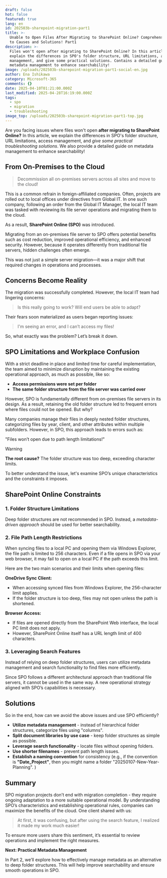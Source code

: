 ```yaml
---
draft: false
hot: false
featured: true
lang: en
id: 202503b-sharepoint-migration-part1
title: >-
  Unable to Open Files After Migrating to SharePoint Online? Comprehensive Guide
  to Causes and Solutions! Part1
description: >-
  Files won't open after migrating to SharePoint Online? In this article, we
  explain the differences in SPO's folder structure, URL limitations, access
  management, and give some practical solutions. Contains a detailed guide on
  metadata management to enhance searchability! 
image: /uploads/202503b-sharepoint-migration-part1-social-en.jpg
author: Ena Ishikawa
category: Microsoft-365
comments: {}
date: 2025-04-10T01:21:00.000Z
last_modified: 2025-04-28T16:19:00.000Z
tags:
  - spo
  - migration
  - troubleshooting
image_top: /uploads/202503b-sharepoint-migration-part1-top.jpg
---
```

Are you facing issues where files won't open **after migrating to SharePoint Online?** In this article, we explain the differences in SPO's folder structure, URL limitations, access management, and _give some practical troubleshooting solutions_. We also provide a detailed guide on metadata management to enhance searchability!

<!--more-->

## From On-Premises to the Cloud 

> Decommission all on-premises servers across all sites and move to the cloud!

This is a common refrain in foreign-affiliated companies. Often, projects are rolled out to local offices under directives from Global IT. In one such company, following an order from the Global IT Manager, the local IT team was tasked with reviewing its file server operations and migrating them to the cloud.

As a result, **SharePoint Online (SPO)** was introduced.

Migrating from an on-premises file server to SPO offers potential benefits such as cost reduction, improved operational efficiency, and enhanced security. However, because it operates differently from traditional file servers, hidden challenges often emerge.

This was not just a simple server migration—it was a major shift that required changes in operations and processes.

## Concerns Become Reality
The migration was successfully completed. However, the local IT team had lingering concerns:

> Is this really going to work? Will end users be able to adapt?

Their fears soon materialized as users began reporting issues: 

> I'm seeing an error, and I can’t access my files!

So, what exactly was the problem? Let’s break it down.

## SPO Limitations and Workplace Confusion 
With a strict deadline in place and limited time for careful implementation, the team aimed to minimize disruption by maintaining the existing operational approach, as much as possible, like so:

* **Access permissions were set per folder**
* **The same folder structure from the file server was carried over**

However, SPO is fundamentally different from on-premises file servers in its design. As a result, retaining the old folder structure led to frequent errors where files could not be opened. But why?

Many companies manage their files in deeply nested folder structures, categorizing files by year, client, and other attributes within multiple subfolders. However, in SPO, this approach leads to errors such as: 

"Files won’t open due to path length limitations!"  

> [!WARNING]
> **The root cause?** The folder structure was too deep, exceeding character limits.

To better understand the issue, let's examine SPO’s unique characteristics and the constraints it imposes.

## SharePoint Online Constraints 
### 1. Folder Structure Limitations

Deep folder structures are not recommended in SPO. Instead, a *metadata-driven approach* should be used for better searchability.

### 2. File Path Length Restrictions

When syncing files to a local PC and opening them via Windows Explorer, the file path is limited to 256 characters. Even if a file opens in SPO via your web browser, it may fail to open on a local PC if the path exceeds this limit. 

Here are the two main scenarios and their limits when opening files: 

**OneDrive Sync Client:** 

* When accessing synced files from Windows Explorer, the 256-character limit applies.
* If the folder structure is too deep, files may not open unless the path is shortened.

**Browser Access:** 

* If files are opened directly from the SharePoint Web interface, the local PC limit does not apply.
* However, SharePoint Online itself has a URL length limit of 400 characters. 

### 3. Leveraging Search Features
Instead of relying on deep folder structures, users can utilize metadata management and search functionality to find files more efficiently.
 
Since SPO follows a different architectural approach than traditional file servers, it cannot be used in the same way. A new operational strategy aligned with SPO’s capabilities is necessary. 

## Solutions

So in the end, how can we avoid the above issues and use SPO efficiently? 

* **Utilize metadata management** - instead of hierarchical folder structures, categorize files using "columns".
* **Split document libraries by use case** - keep folder structures as simple as possible.
* **Leverage search functionality** - locate files without opening folders.
* **Use shorter filenames** - prevent path length issues.
* **Establish a naming convention** for consistency (e.g., if the convention is **"Date_Project"**, then you might name a folder "20250107-New-Year-Planning". )

## Summary 
SPO migration projects don’t end with migration completion - they require ongoing adaptation to a more suitable operational model. By understanding SPO’s characteristics and establishing operational rules, companies can maximize the benefits of the cloud. One client shared with us:

> At first, it was confusing, but after using the search feature, I realized it made my work much easier!

To ensure more users share this sentiment, it’s essential to review operations and implement the right measures. 

**Next: Practical Metadata Management**

In Part 2, we’ll explore how to effectively manage metadata as an alternative to deep folder structures. This will help improve searchability and ensure smooth operations in SPO.
